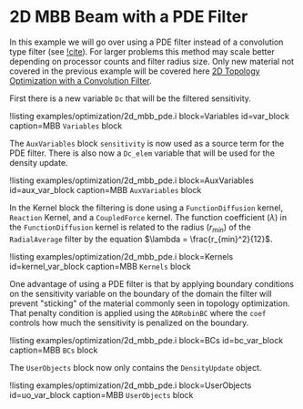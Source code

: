 # 2D MBB Beam with a PDE Filter

In this example we will go over using a PDE filter instead of a convolution type
filter (see [!cite](pde_filter)). For larger problems this method may scale better depending on processor
counts and filter radius size. Only new material not covered in the previous
example will be covered here [2D Topology Optimization with a Convolution Filter](2d_mbb.md).

First there is a new variable `Dc` that will be the filtered sensitivity.

!listing examples/optimization/2d_mbb_pde.i
         block=Variables id=var_block
         caption=MBB `Variables` block

The `AuxVariables` block `sensitivity` is now used as a source
term for the PDE filter. There is also now a `Dc_elem` variable that will be
used for the density update.

!listing examples/optimization/2d_mbb_pde.i
         block=AuxVariables id=aux_var_block
         caption=MBB `AuxVariables` block

In the Kernel block the filtering is done using a `FunctionDiffusion` kernel,
`Reaction` Kernel, and a `CoupledForce` kernel. The function coefficient ($\lambda$) in the
`FunctionDiffusion` kernel is related to the radius ($r_{min}$) of the
`RadialAverage` filter by the equation $\lambda = \frac{r_{min}^2}{12}$.

!listing examples/optimization/2d_mbb_pde.i
         block=Kernels id=kernel_var_block
         caption=MBB `Kernels` block

One advantage of using a PDE filter is that by applying boundary conditions
on the sensitivity variable on the boundary of the domain the filter will
prevent "sticking" of the material commonly seen in topology optimization. That
penalty condition is applied using the `ADRobinBC` where the `coef` controls how
much the sensitivity is penalized on the boundary.

!listing examples/optimization/2d_mbb_pde.i
         block=BCs id=bc_var_block
         caption=MBB `BCs` block

The `UserObjects` block now only contains the `DensityUpdate` object.

!listing examples/optimization/2d_mbb_pde.i
         block=UserObjects id=uo_var_block
         caption=MBB `UserObjects` block
